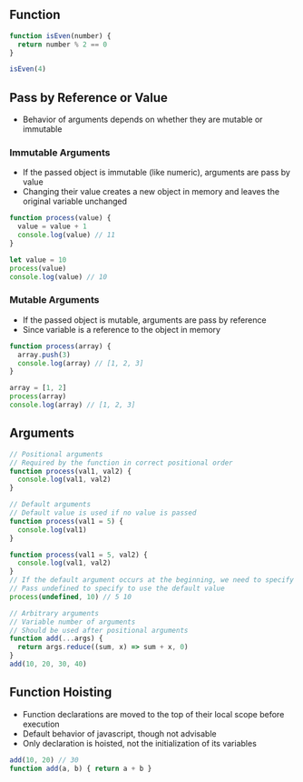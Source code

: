 ## Function
```js
function isEven(number) {
  return number % 2 == 0
}

isEven(4)
```

## Pass by Reference or Value
- Behavior of arguments depends on whether they are mutable or immutable

### Immutable Arguments
- If the passed object is immutable (like numeric), arguments are pass by value
- Changing their value creates a new object in memory and leaves the original variable unchanged

```js
function process(value) {
  value = value + 1
  console.log(value) // 11
}

let value = 10
process(value)
console.log(value) // 10
```

### Mutable Arguments
- If the passed object is mutable, arguments are pass by reference
- Since variable is a reference to the object in memory

```js
function process(array) {
  array.push(3)
  console.log(array) // [1, 2, 3]
}

array = [1, 2]
process(array)
console.log(array) // [1, 2, 3]
```

## Arguments
```js
// Positional arguments
// Required by the function in correct positional order
function process(val1, val2) {
  console.log(val1, val2)
}

// Default arguments
// Default value is used if no value is passed
function process(val1 = 5) {
  console.log(val1)
}

function process(val1 = 5, val2) {
  console.log(val1, val2)
}
// If the default argument occurs at the beginning, we need to specify its value
// Pass undefined to specify to use the default value
process(undefined, 10) // 5 10

// Arbitrary arguments
// Variable number of arguments
// Should be used after positional arguments
function add(...args) {
  return args.reduce((sum, x) => sum + x, 0)
}
add(10, 20, 30, 40)
```

## Function Hoisting
- Function declarations are moved to the top of their local scope before execution
- Default behavior of javascript, though not advisable
- Only declaration is hoisted, not the initialization of its variables

```js
add(10, 20) // 30
function add(a, b) { return a + b }
```
